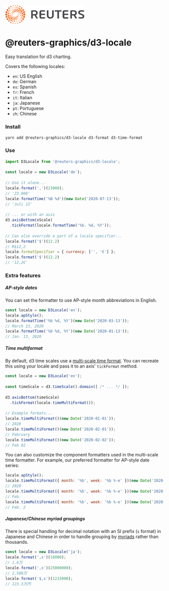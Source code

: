 ![](badge.svg)

# @reuters-graphics/d3-locale

Easy translation for d3 charting.

Covers the following locales:

- `en`: US English
- `de`: German
- `es`: Spanish
- `fr`: French
- `it`: Italian
- `ja`: Japanese
- `pt`: Portuguese
- `zh`: Chinese

### Install

```
yarn add @reuters-graphics/d3-locale d3-format d3-time-format
```

### Use

```javascript
import D3Locale from '@reuters-graphics/d3-locale';

const locale = new D3Locale('de');

// Use it alone...
locale.format(',')(23000);
// '23.000'
locale.formatTime('%B %d')(new Date('2020-07-13'));
// 'Juli 13'

// ... or with an axis
d3.axisBottom(xScale)
  .tickFormat(locale.formatTime('%b. %d, %Y'));

// Can also override a part of a locale specifier...
locale.format('$')(12.2)
// R$12,2
locale.formatSpecifier = { currency: ['', '€'] };
locale.format('$')(12.2)
// '12,2€'
```

### Extra features

##### AP-style dates

You can set the formatter to use AP-style month abbreviations in English.

```javascript
const locale = new D3Locale('en');
locale.apStyle();
locale.formatTime('%b %d, %Y')(new Date('2020-03-13'));
// March 13, 2020
locale.formatTime('%b %d, %Y')(new Date('2020-01-13'));
// Jan. 13, 2020
```

##### Time multiformat

By default, d3 time scales use a [multi-scale time format](https://github.com/d3/d3-time-format#d3-time-format). You can recreate this using your locale and pass it to an axis' `tickFormat` method.

```javascript
const locale = new D3Locale('en');

const timeScale = d3.timeScale().domain([ /* ... */ ]);

d3.axisBottom(timeScale)
  .tickFormat(locale.timeMultiFormat());

// Example formats...
locale.timeMultiFormat()(new Date('2020-01-01'));
// 2020
locale.timeMultiFormat()(new Date('2020-02-01'));
// February
locale.timeMultiFormat()(new Date('2020-02-02'));
// Feb 02
```

You can also customize the component formatters used in the multi-scale time formatter. For example, our preferred formatter for AP-style date series:

```javascript
locale.apStyle();
locale.timeMultiFormat({ month: '%b', week: '%b %-e' })(new Date('2020-01-01'));
// 2020
locale.timeMultiFormat({ month: '%b', week: '%b %-e' })(new Date('2020-02-01'));
// Feb.
locale.timeMultiFormat({ month: '%b', week: '%b %-e' })(new Date('2020-02-02'));
// Feb. 2
```

##### Japanese/Chinese myriad groupings

There is special handling for decimal notation with an SI prefix (`s` format) in Japanese and Chinese in order to handle grouping by [myriads](https://en.wikipedia.org/wiki/Japanese_numerals#Large_numbers) rather than thousands.

```javascript
const locale = new D3Locale('ja');
locale.format(',s')(16000);
// 1.6万
locale.format(',s')(25000000);
// 2,500万
locale.format('$,s')(1233000);
// 123.3万円
```
